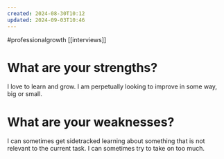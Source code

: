 ```yaml
---
created: 2024-08-30T10:12
updated: 2024-09-03T10:46
---
```

#professionalgrowth
[[interviews]]

# What are your strengths?
I love to learn and grow. I am perpetually looking to improve in some way, big or small.
# What are your weaknesses? 
I can sometimes get sidetracked learning about something that is not relevant to the current task. I can sometimes try to take on too much. 